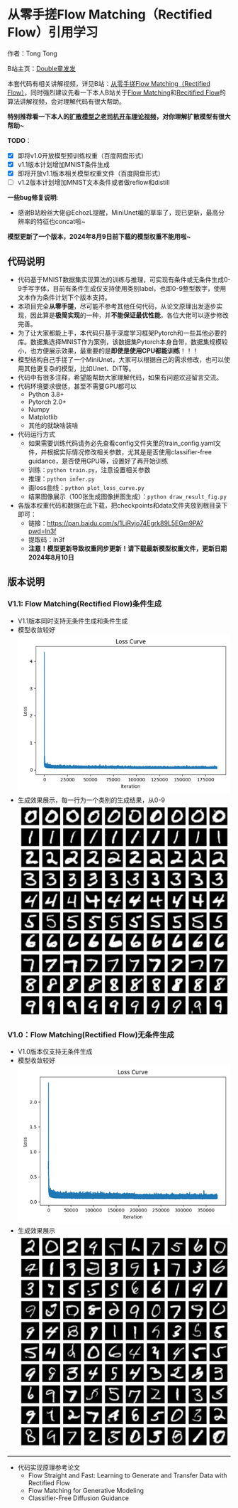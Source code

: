# 从零手搓Flow Matching（Rectified Flow）引用学习


作者：Tong Tong 

B站主页：[Double童发发](https://space.bilibili.com/323109608)

本套代码有相关讲解视频，详见B站：[从零手搓Flow Matching（Rectified Flow）](https://www.bilibili.com/video/BV1Sjv4ezEDN/)，同时强烈建议先看一下本人B站关于[Flow Matching](https://www.bilibili.com/video/BV1Wv3xeNEds/)和[Recitified Flow](https://www.bilibili.com/video/BV19m421G7W8/)的算法讲解视频，会对理解代码有很大帮助。

**特别推荐看一下本人的[扩散模型之老司机开车理论视频](https://www.bilibili.com/video/BV1qW42197dv/)，对你理解扩散模型有很大帮助~**

**TODO**：
- [x] 即将v1.0开放模型预训练权重（百度网盘形式）
- [x] v1.1版本计划增加MNIST条件生成 
- [x] 即将开放v1.1版本相关模型权重文件（百度网盘形式）
- [ ] v1.2版本计划增加MNIST文本条件或者做reflow和distill

**一些bug修复说明**:
- 感谢B站粉丝大佬@EchozL提醒，MiniUnet编的草率了，现已更新，最高分辨率的特征也concat啦~

**模型更新了一个版本，2024年8月9日前下载的模型权重不能用啦~**

## 代码说明
* 代码基于MNIST数据集实现算法的训练与推理，可实现有条件或无条件生成0-9手写字体，目前有条件生成仅支持使用类别label，也即0-9整型数字，使用文本作为条件计划下个版本支持。
* 本项目完全**从零手搓**，尽可能不参考其他任何代码，从论文原理出发逐步实现，因此算是**极简实现**的一种，并**不能保证最优性能**，各位大佬可以逐步修改完善。
* 为了让大家都能上手，本代码只基于深度学习框架Pytorch和一些其他必要的库。数据集选择MNIST作为案例，该数据集Pytorch本身自带，数据集规模较小，也方便展示效果，最重要的是**即使是使用CPU都能训练**！！！
* 模型结构自己手搓了一个MiniUnet，大家可以根据自己的需求修改，也可以使用其他更复杂的模型，比如Unet、DiT等。
* 代码中有很多注释，希望能帮助大家理解代码，如果有问题欢迎留言交流。
* 代码环境要求很低，甚至不需要GPU都可以
  * Python 3.8+
  * Pytorch 2.0+ 
  * Numpy
  * Matplotlib
  * 其他的就缺啥装啥
* 代码运行方式
  * 如果需要训练代码请务必先查看config文件夹里的train_config.yaml文件，并根据实际情况修改相关参数，尤其是是否使用classifier-free guidance，是否使用GPU等，设置好了再开始训练
  * 训练：`python train.py`，注意设置相关参数
  * 推理：`python infer.py`
  * 画loss曲线：`python plot_loss_curve.py`
  * 结果图像展示（100张生成图像拼图生成）：`python draw_result_fig.py`
* 各版本权重代码和数据在此下载，把checkpoints和data文件夹放到根目录下即可：
  * 链接：https://pan.baidu.com/s/1LiRvjo74Egrk89L5EGm9PA?pwd=ln3f 
  * 提取码：ln3f 
  * **注意！模型更新导致权重同步更新！请下载最新模型权重文件，更新日期2024年8月10日**

## 版本说明
### V1.1: Flow Matching(Rectified Flow)条件生成
* V1.1版本同时支持无条件生成和条件生成
* 模型收敛较好
![loss curve](/fig/loss_curve_cfg.png)
* 生成效果展示，每一行为一个类别的生成结果，从0-9
![results](/fig/results_fig_cfg.png)

### V1.0：Flow Matching(Rectified Flow)无条件生成
* V1.0版本仅支持无条件生成
* 模型收敛较好
![loss curve](/fig/loss_curve.png)
* 生成效果展示
![results](/fig/results_fig.png)

---
* 代码实现原理参考论文
    * Flow Straight and Fast: Learning to Generate and Transfer Data with Rectified Flow
    * Flow Matching for Generative Modeling
    * Classifier-Free Diffusion Guidance
